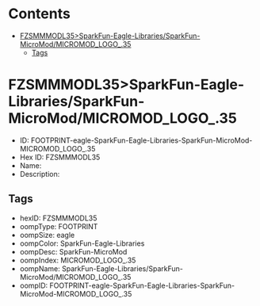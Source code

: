 



Contents
========

* [FZSMMMODL35>SparkFun-Eagle-Libraries/SparkFun-MicroMod/MICROMOD_LOGO_.35](#fzsmmmodl35sparkfun-eagle-librariessparkfun-micromodmicromod_logo_35)
	* [Tags](#tags)

# FZSMMMODL35>SparkFun-Eagle-Libraries/SparkFun-MicroMod/MICROMOD_LOGO_.35

- ID: FOOTPRINT-eagle-SparkFun-Eagle-Libraries-SparkFun-MicroMod-MICROMOD_LOGO_.35
- Hex ID: FZSMMMODL35
- Name: 
- Description: 

## Tags

- hexID: FZSMMMODL35
- oompType: FOOTPRINT
- oompSize: eagle
- oompColor: SparkFun-Eagle-Libraries
- oompDesc: SparkFun-MicroMod
- oompIndex: MICROMOD_LOGO_.35
- oompName: SparkFun-Eagle-Libraries/SparkFun-MicroMod/MICROMOD_LOGO_.35
- oompID: FOOTPRINT-eagle-SparkFun-Eagle-Libraries-SparkFun-MicroMod-MICROMOD_LOGO_.35
